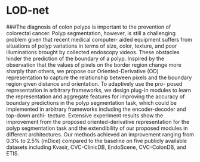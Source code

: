 # LOD-net

###The diagnosis of colon polyps is important to the
prevention of colorectal cancer. Polyp segmentation, however, is
still a challenging problem given that recent medical computer-
aided equipment suffers from situations of polyp variations in
terms of size, color, texture, and poor illuminations brought by
collected endoscopy videos. These obstacles hinder the prediction
of the boundary of a polyp. Inspired by the observation that the
values of pixels on the border region change more sharply than
others, we propose our Oriented-Derivative (OD) representation
to capture the relationship between pixels and the boundary
region given distance and orientation. To adaptively use the pro-
posed representation in arbitrary frameworks, we design plug-in
modules to learn the representation and aggregate features for
improving the accuracy of boundary predictions in the polyp
segmentation task, which could be implemented in arbitrary
frameworks including the encoder-decoder and top-down archi-
tecture. Extensive experiment results show the improvement from
the proposed oriented-derivative representation for the polyp
segmentation task and the extendibility of our proposed modules
in different architectures. Our methods achieved an improvement
ranging from 0.3% to 2.5% (mDice) compared to the baseline on
five publicly available datasets including Kvasir, CVC-ClinicDB,
EndoScene, CVC-ColonDB, and ETIS.
